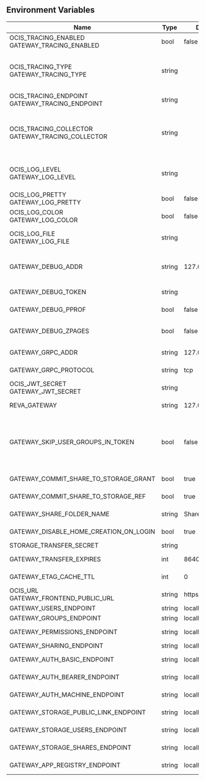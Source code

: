 ## Environment Variables

| Name | Type | Default Value | Description |
|------|------|---------------|-------------|
| OCIS_TRACING_ENABLED<br/>GATEWAY_TRACING_ENABLED | bool | false | Activates tracing.|
| OCIS_TRACING_TYPE<br/>GATEWAY_TRACING_TYPE | string |  | The type of tracing. Defaults to "", which is the same as "jaeger". Allowed tracing types are "jaeger" and "" as of now.|
| OCIS_TRACING_ENDPOINT<br/>GATEWAY_TRACING_ENDPOINT | string |  | The endpoint of the tracing agent.|
| OCIS_TRACING_COLLECTOR<br/>GATEWAY_TRACING_COLLECTOR | string |  | The HTTP endpoint for sending spans directly to a collector, i.e. http://jaeger-collector:14268/api/traces. Only used if the tracing endpoint is unset.|
| OCIS_LOG_LEVEL<br/>GATEWAY_LOG_LEVEL | string |  | The log level. Valid values are: "panic", "fatal", "error", "warn", "info", "debug", "trace".|
| OCIS_LOG_PRETTY<br/>GATEWAY_LOG_PRETTY | bool | false | Activates pretty log output.|
| OCIS_LOG_COLOR<br/>GATEWAY_LOG_COLOR | bool | false | Activates colorized log output.|
| OCIS_LOG_FILE<br/>GATEWAY_LOG_FILE | string |  | The path to the log file. Activates logging to this file if set.|
| GATEWAY_DEBUG_ADDR | string | 127.0.0.1:9143 | Bind address of the debug server, where metrics, health, config and debug endpoints will be exposed.|
| GATEWAY_DEBUG_TOKEN | string |  | Token to secure the metrics endpoint|
| GATEWAY_DEBUG_PPROF | bool | false | Enables pprof, which can be used for profiling|
| GATEWAY_DEBUG_ZPAGES | bool | false | Enables zpages, which can be used for collecting and viewing in-memory traces.|
| GATEWAY_GRPC_ADDR | string | 127.0.0.1:9142 | The address of the grpc service.|
| GATEWAY_GRPC_PROTOCOL | string | tcp | The transport protocol of the grpc service.|
| OCIS_JWT_SECRET<br/>GATEWAY_JWT_SECRET | string |  | The secret to mint and validate jwt tokens.|
| REVA_GATEWAY | string | 127.0.0.1:9142 | The CS3 gateway endpoint.|
| GATEWAY_SKIP_USER_GROUPS_IN_TOKEN | bool | false | Disables the encoding of the user's groupmember ships in the reva access token. To reduces token size, especially when users are members of a large number of groups.|
| GATEWAY_COMMIT_SHARE_TO_STORAGE_GRANT | bool | true | Commit shares to storage grants (default: true).|
| GATEWAY_COMMIT_SHARE_TO_STORAGE_REF | bool | true | Commit shares to storage (default: true)|
| GATEWAY_SHARE_FOLDER_NAME | string | Shares | Name of the gateway share folder|
| GATEWAY_DISABLE_HOME_CREATION_ON_LOGIN | bool | true | Disable creation of the homespace on login|
| STORAGE_TRANSFER_SECRET | string |  | The storage transfer secret|
| GATEWAY_TRANSFER_EXPIRES | int | 86400 | Expiry for the gateway tokens|
| GATEWAY_ETAG_CACHE_TTL | int | 0 | Max TTL for the gatways ETAG cache.|
| OCIS_URL<br/>GATEWAY_FRONTEND_PUBLIC_URL | string | https://localhost:9200 | The public facing url of the ocis frontend.|
| GATEWAY_USERS_ENDPOINT | string | localhost:9144 | The users api endpoint.|
| GATEWAY_GROUPS_ENDPOINT | string | localhost:9160 | The groups api endpoint.|
| GATEWAY_PERMISSIONS_ENDPOINT | string | localhost:9191 | The permission api endpoint.|
| GATEWAY_SHARING_ENDPOINT | string | localhost:9150 | The share api endpoint.|
| GATEWAY_AUTH_BASIC_ENDPOINT | string | localhost:9146 | The auth basic api endpoint.|
| GATEWAY_AUTH_BEARER_ENDPOINT | string | localhost:9148 | The auth bearer api endpoint.|
| GATEWAY_AUTH_MACHINE_ENDPOINT | string | localhost:9166 | The auth machine api endpoint.|
| GATEWAY_STORAGE_PUBLIC_LINK_ENDPOINT | string | localhost:9178 | The storage puliclink api endpoint.|
| GATEWAY_STORAGE_USERS_ENDPOINT | string | localhost:9157 | The storage users api endpoint.|
| GATEWAY_STORAGE_SHARES_ENDPOINT | string | localhost:9154 | The storage shares api endpoint.|
| GATEWAY_APP_REGISTRY_ENDPOINT | string | localhost:9242 | The app registry api endpoint.|